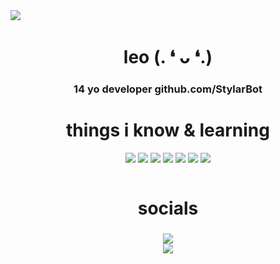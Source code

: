 <img align="center" src="https://user-images.githubusercontent.com/111710350/209377227-c6d12946-14a5-4816-8072-35e4433add61.png" />
<h1 align="center">leo (. ❛ ᴗ ❛.)</h1>
<h3 align="center">
    14 yo developer
github.com/StylarBot
    <br>
</h3>


<h1 align="center">things i know & learning</h1> 

<p align="center">
  <img src="https://img.icons8.com/color/48/000000/javascript.png"/>
  <img src="https://img.icons8.com/color/48/000000/typescript.png"/>
  <img src="https://img.icons8.com/color/48/000000/html-5.png"/>
  <img src="https://img.icons8.com/color/48/000000/css3.png"/>
  <img src="https://img.icons8.com/color/48/000000/java.png"/>
  <img src="https://img.icons8.com/color/48/000000/python.png"/>
  <img src="https://img.icons8.com/color/48/000000/swift.png"/>
</p>
<img src"https://camo.githubusercontent.com/635f818cd1c8834ec21a63a54fa5dffd0d84b7ecacdceb9c6e037a982f34dc08/68747470733a2f2f6769746875622d726561646d652d73746174732e76657263656c2e6170702f6170692f746f702d6c616e67732f3f757365726e616d653d6865796974736c656f266c616e67735f636f756e743d3826636f756e745f707269766174653d74727565266c61796f75743d636f6d70616374267468656d653d726561637426686964655f626f726465723d747275652662675f636f6c6f723d304431313137" />


<h1 align="center">socials</h1>
<h3 align="center">
  <a href="#connect-with-me"><img src="https://lanyard.cnrad.dev/api/983163377243271291"></a>
    <br>
  <img src="https://github-readme-stats.vercel.app/api/top-langs/?username=heyitsleo&langs_count=8&count_private=true&layout=compact&theme=react&hide_border=true&bg_color=0D1117">
</h1>
 
